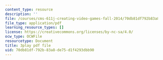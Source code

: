 ```yaml
---
content_type: resource
description: ''
file: /courses/cms-611j-creating-video-games-fall-2014/70db81df792b83a8de75d1f4293dbb90_jbhbJBtS48w.pdf
file_type: application/pdf
learning_resource_types: []
license: https://creativecommons.org/licenses/by-nc-sa/4.0/
ocw_type: OCWFile
resourcetype: Document
title: 3play pdf file
uid: 70db81df-792b-83a8-de75-d1f4293dbb90
---
```

